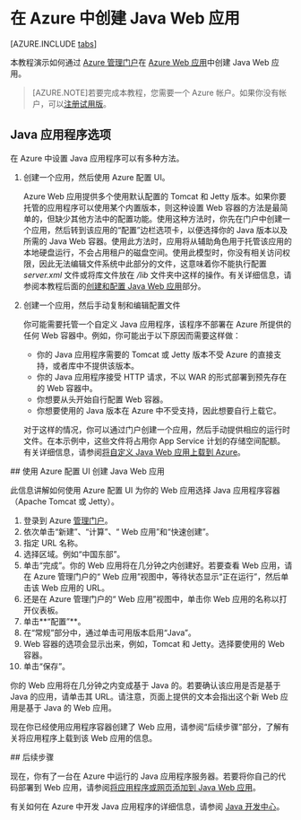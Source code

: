 <properties
	pageTitle="在 Azure 中创建 Java Web 应用 | Azure"
	description="本教程演示了如何将 Java Web 应用部署到 Azure Web 应用。"
	services="app-service\web"
	documentationCenter="java"
	authors="rmcmurray"
	manager="wpickett"
	editor="jimbe"/>
<tags
	ms.service="app-service-web"
	ms.date="03/04/2016"
	wacn.date="05/24/2016"/>

# 在 Azure 中创建 Java Web 应用

[AZURE.INCLUDE [tabs](../includes/app-service-web-get-started-nav-tabs.md)]

本教程演示如何通过 [Azure 管理门户](https://manage.windowsazure.cn)在 [Azure Web 应用](/documentation/services/web-sites/)中创建 Java Web 应用。

> [AZURE.NOTE]若要完成本教程，您需要一个 Azure 帐户。如果你没有帐户，可以[注册试用版][]。
> 

## Java 应用程序选项

在 Azure 中设置 Java 应用程序可以有多种方法。

1. 创建一个应用，然后使用 Azure 配置 UI。

	Azure Web 应用提供多个使用默认配置的 Tomcat 和 Jetty 版本。如果你要托管的应用程序可以使用某个内置版本，则这种设置 Web 容器的方法是最简单的，但缺少其他方法中的配置功能。使用这种方法时，你先在门户中创建一个应用，然后转到该应用的“配置”边栏选项卡，以便选择你的 Java 版本以及所需的 Java Web 容器。使用此方法时，应用将从辅助角色用于托管该应用的本地硬盘运行，不会占用租户的磁盘空间。使用此模型时，你没有相关访问权限，因此无法编辑文件系统中此部分的文件，这意味着你不能执行配置 *server.xml* 文件或将库文件放在 */lib* 文件夹中这样的操作。有关详细信息，请参阅本教程后面的[创建和配置 Java Web 应用](#appsettings)部分。
  
3. 创建一个应用，然后手动复制和编辑配置文件

	你可能需要托管一个自定义 Java 应用程序，该程序不部署在 Azure 所提供的任何 Web 容器中。例如，你可能出于以下原因而需要这样做：
	
	* 你的 Java 应用程序需要的 Tomcat 或 Jetty 版本不受 Azure 的直接支持，或者库中不提供该版本。
	* 你的 Java 应用程序接受 HTTP 请求，不以 WAR 的形式部署到预先存在的 Web 容器中。
	* 你想要从头开始自行配置 Web 容器。 
	* 你想要使用的 Java 版本在 Azure 中不受支持，因此想要自行上载它。

	对于这样的情况，你可以通过门户创建一个应用，然后手动提供相应的运行时文件。在本示例中，这些文件将占用你 App Service 计划的存储空间配额。有关详细信息，请参阅[将自定义 Java Web 应用上载到 Azure](/documentation/articles/web-sites-java-custom-upload/)。

##<a name="appsettings"></a> 使用 Azure 配置 UI 创建 Java Web 应用

此信息讲解如何使用 Azure 配置 UI 为你的 Web 应用选择 Java 应用程序容器（Apache Tomcat 或 Jetty）。

1. 登录到 Azure [管理门户](https://manage.windowsazure.cn/)。
2. 依次单击“新建”、“计算”、“ Web 应用”和“快速创建”。
3. 指定 URL 名称。
4. 选择区域。例如“中国东部”。
5. 单击“完成”。你的 Web 应用将在几分钟之内创建好。若要查看 Web 应用，请在 Azure 管理门户的“ Web 应用”视图中，等待状态显示“正在运行”，然后单击该 Web 应用的 URL。
6. 还是在 Azure 管理门户的“ Web 应用”视图中，单击你 Web 应用的名称以打开仪表板。
7. 单击**“配置”**。
8. 在“常规”部分中，通过单击可用版本启用“Java”。
9. Web 容器的选项会显示出来，例如，Tomcat 和 Jetty。选择要使用的 Web 容器。 
10. 单击“保存”。 

你的 Web 应用将在几分钟之内变成基于 Java 的。若要确认该应用是否是基于 Java 的应用，请单击其 URL。请注意，页面上提供的文本会指出这个新 Web 应用是基于 Java 的 Web 应用。

现在你已经使用应用程序容器创建了 Web 应用，请参阅“后续步骤”部分，了解有关将应用程序上载到该 Web 应用的信息。

##<a name="next-steps"></a> 后续步骤

现在，你有了一台在 Azure 中运行的 Java 应用程序服务器。若要将你自己的代码部署到 Web 应用，请参阅[将应用程序或网页添加到 Java Web 应用](/documentation/articles/web-sites-java-add-app)。

有关如何在 Azure 中开发 Java 应用程序的详细信息，请参阅 [Java 开发中心](/develop/java/)。

<!-- URL List -->
[activate your MSDN subscriber benefits]: /pricing/1rmb-trial/
[注册试用版]: /pricing/1rmb-trial/

[Try Azure Websites]: https://tryappservice.azure.com/

<!-- IMG List -->

<!---HONumber=Mooncake_1207_2015-->